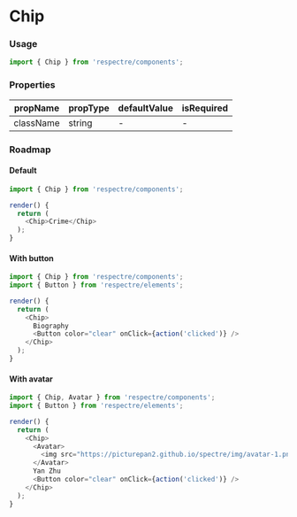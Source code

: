 # Chip

### Usage

```js
import { Chip } from 'respectre/components';
```

### Properties

| propName  | propType | defaultValue | isRequired |
| --------- | -------- | ------------ | ---------- |
| className | string   | -            | -          |


### Roadmap

#### Default

```js
import { Chip } from 'respectre/components';

render() {
  return (
    <Chip>Crime</Chip>
  );
}
```

#### With button

```js
import { Chip } from 'respectre/components';
import { Button } from 'respectre/elements';

render() {
  return (
    <Chip>
      Biography
      <Button color="clear" onClick={action('clicked')} />
    </Chip>
  );
}
```

#### With avatar

```js
import { Chip, Avatar } from 'respectre/components';
import { Button } from 'respectre/elements';

render() {
  return (
    <Chip>
      <Avatar>
        <img src="https://picturepan2.github.io/spectre/img/avatar-1.png" alt="..." />
      </Avatar>
      Yan Zhu
      <Button color="clear" onClick={action('clicked')} />
    </Chip>
  );
}
```
